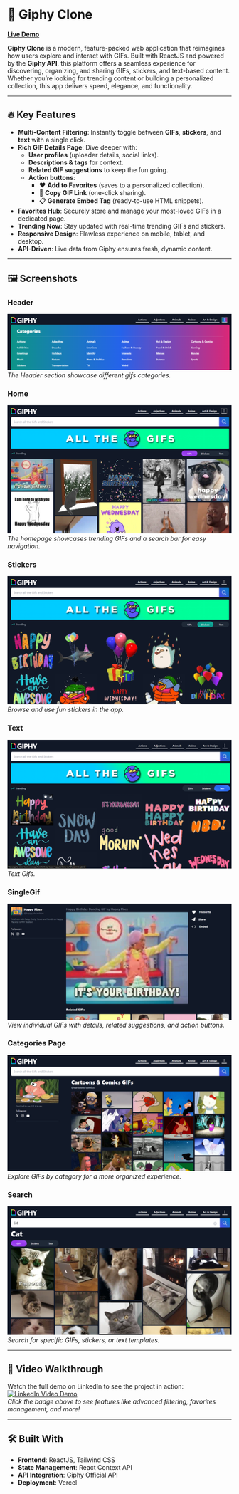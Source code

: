 # 🎥 **Giphy Clone**

**[Live Demo](https://giphy-clone-hazel.vercel.app/)**

**Giphy Clone** is a modern, feature-packed web application that reimagines how users explore and interact with GIFs. Built with ReactJS and powered by the **Giphy API**, this platform offers a seamless experience for discovering, organizing, and sharing GIFs, stickers, and text-based content. Whether you’re looking for trending content or building a personalized collection, this app delivers speed, elegance, and functionality.

---

## 🔥 **Key Features**

- **Multi-Content Filtering**: Instantly toggle between **GIFs**, **stickers**, and **text** with a single click.
- **Rich GIF Details Page**: Dive deeper with:
  - **User profiles** (uploader details, social links).
  - **Descriptions & tags** for context.
  - **Related GIF suggestions** to keep the fun going.
  - **Action buttons**:
    - ❤️ **Add to Favorites** (saves to a personalized collection).
    - 🔗 **Copy GIF Link** (one-click sharing).
    - 📋 **Generate Embed Tag** (ready-to-use HTML snippets).
- **Favorites Hub**: Securely store and manage your most-loved GIFs in a dedicated page.
- **Trending Now**: Stay updated with real-time trending GIFs and stickers.
- **Responsive Design**: Flawless experience on mobile, tablet, and desktop.
- **API-Driven**: Live data from Giphy ensures fresh, dynamic content.

---

## 🖼️ **Screenshots**

### Header

![Home Screenshot](./src/screenshots/Header.png)  
_The Header section showcase different gifs categories._

### Home

![Home Screenshot](./src/screenshots/Home.png)  
_The homepage showcases trending GIFs and a search bar for easy navigation._

### Stickers

![Stickers Screenshot](./src/screenshots/Stickers.png)  
_Browse and use fun stickers in the app._

### Text

![Text Screenshot](./src/screenshots/Text.png)  
_Text Gifs._

### SingleGif

![SingleGif Screenshot](./src/screenshots/SingleGif.png)  
_View individual GIFs with details, related suggestions, and action buttons._

### Categories Page

![Categories Screenshot](./src/screenshots/Categories.png)  
_Explore GIFs by category for a more organized experience._

### Search

![Search Screenshot](./src/screenshots/Search.png)  
_Search for specific GIFs, stickers, or text templates._

---

## 🎥 **Video Walkthrough**

Watch the full demo on LinkedIn to see the project in action:  
[![LinkedIn Video Demo](https://img.shields.io/badge/Watch_Full_Video-0A66C2?style=for-the-badge&logo=linkedin&logoColor=white)](https://www.linkedin.com/feed/update/urn:li:activity:7269250435545202689/)  
_Click the badge above to see features like advanced filtering, favorites management, and more!_

---

## 🛠️ **Built With**

- **Frontend**: ReactJS, Tailwind CSS
- **State Management**: React Context API
- **API Integration**: Giphy Official API
- **Deployment**: Vercel

